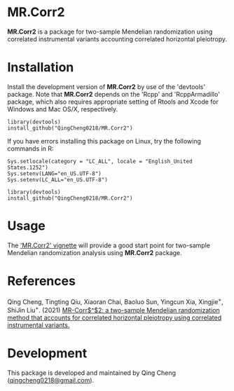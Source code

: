 MR.Corr2
=======

**MR.Corr2** is a package for two-sample Mendelian randomization  using correlated instrumental variants  accounting correlated horizontal pleiotropy.

Installation
============
Install the development version of **MR.Corr2** by use of the 'devtools' package. Note that **MR.Corr2** depends on the 'Rcpp' and 'RcppArmadillo' package, which also requires appropriate setting of Rtools and Xcode for Windows and Mac OS/X, respectively.
```
library(devtools)
install_github("QingCheng0218/MR.Corr2")
```

If you have errors installing this package on Linux, try the following commands in R:
```
Sys.setlocale(category = "LC_ALL", locale = "English_United States.1252") 
Sys.setenv(LANG="en_US.UTF-8")
Sys.setenv(LC_ALL="en_US.UTF-8")

library(devtools)
install_github("QingCheng0218/MR.Corr2")
```

Usage
=========
The ['MR.Corr2' vignette](https://github.com/QingCheng0218/MR.Corr2/blob/master/vignettes/MR.Corr2.pdf) will provide a good start point for two-sample Mendelian randomization analysis using **MR.Corr2** package. 

References
==========
Qing Cheng, Tingting Qiu, Xiaoran Chai, Baoluo Sun, Yingcun Xia, Xingjie<sup>+</sup>, ShiJin Liu<sup>+</sup>. (2021) [MR-Corr$^$2: a two-sample Mendelian randomization method that accounts for correlated horizontal pleiotropy using correlated instrumental variants.](https://academic.oup.com/bioinformatics/advance-article-abstract/doi/10.1093/bioinformatics/btab646/6367765)

Development
===========

This package is developed and maintained by Qing Cheng (qingcheng0218@gmail.com). 
